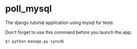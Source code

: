 poll_mysql
==========

The django tutorial application using mysql for tests

Don't forget to use this command before you launch the app:

`$> python manage.py syncdb`
